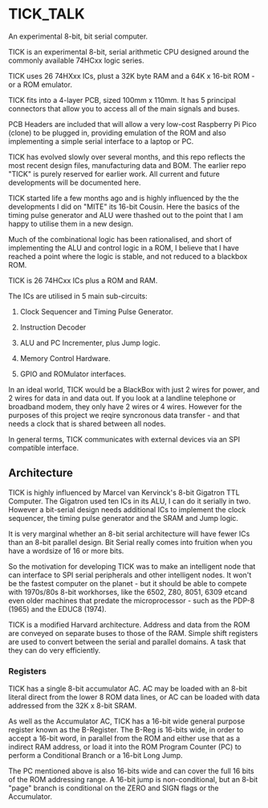 # TICK_TALK
An experimental 8-bit, bit serial computer.

TICK is an experimental 8-bit, serial arithmetic CPU designed around the commonly available 74HCxx logic series.

TICK uses 26 74HXxx ICs, plust a 32K byte RAM and a 64K x 16-bit ROM - or a ROM emulator.

TICK fits into a 4-layer PCB, sized 100mm x 110mm. It has 5 principal connectors that allow you to access all of the main signals and buses.

PCB Headers are included that will allow a very low-cost Raspberry Pi Pico (clone) to be plugged in, providing emulation of the ROM and also implementing a simple serial interface to a laptop or PC.

TICK has evolved slowly over several months, and this repo reflects the most recent design files, manufacturing data and BOM. The earlier repo "TICK" is purely reserved for earlier work. All current and future developments will be documented here.

TICK started life a few months ago and is highly influenced by the the developments I did on "MITE" its 16-bit Cousin. Here the basics of the timing pulse generator and ALU were thashed out to the point that I am happy to utilise them in a new design.

Much of the combinational logic has been rationalised, and short of implementing the ALU and control logic in a ROM, I believe that I have reached a point where the logic is stable, and not reduced to a blackbox ROM.

TICK is 26 74HCxx ICs plus a ROM and RAM.

The ICs are utilised in 5 main sub-circuits:

1. Clock Sequencer and Timing Pulse Generator.

2. Instruction Decoder

3. ALU and PC Incrementer, plus Jump logic.

4. Memory Control Hardware.

5. GPIO and ROMulator interfaces.

In an ideal world,  TICK would be a BlackBox with just 2 wires for power, and 2 wires for data in and data out. If you look at a landline telephone or broadband modem, they only have 2 wires or 4 wires. However for the purposes of this project we reqire syncronous data transfer - and that needs a clock that is shared between all nodes.

In general terms, TICK communicates with external devices via an SPI compatible interface.


## Architecture

TICK is highly influenced by Marcel van Kervinck's 8-bit Gigatron TTL Computer. The Gigatron used ten ICs in its ALU, I can do it serially in two. However a bit-serial design needs additional ICs to implement the clock sequencer, the timing pulse generator and the SRAM and Jump logic.

It is very marginal whether an 8-bit serial architecture will have fewer ICs than an 8-bit parallel design. Bit Serial really comes into fruition when you have a wordsize of 16 or more bits.

So the motivation for developing TICK was to make an intelligent node that can interface to SPI serial peripherals and other intelligent nodes. It won't be the fastest computer on the planet - but it should be able to compete with 1970s/80s 8-bit workhorses, like the 6502, Z80, 8051, 6309 etcand even older machines that predate the microprocessor - such as the  PDP-8 (1965) and the EDUC8 (1974).

TICK is a modified Harvard architecture.  Address and data from the ROM are conveyed on separate buses to those of the RAM. Simple shift registers are used to convert between the serial and parallel domains. A task that they can do very efficiently.

### Registers

TICK has a single 8-bit accumulator AC. AC may be loaded with an 8-bit literal direct from the lower 8 ROM data lines, or AC can be loaded with data addressed from the 32K x 8-bit SRAM.

As well as the Accumulator AC, TICK has a 16-bit wide general purpose register known as the B-Register. The B-Reg is 16-bits wide, in order to accept a 16-bit word, in parallel from the ROM and either use that as a indirect RAM address, or load it into the ROM Program Counter (PC) to perform a Conditional Branch or a 16-bit Long Jump.

The PC mentioned above is also 16-bits wide and can cover the full 16 bits of the ROM addressing range. A 16-bit jump is non-conditional, but an 8-bit "page" branch is conditional on the ZERO and SIGN flags or the Accumulator.






